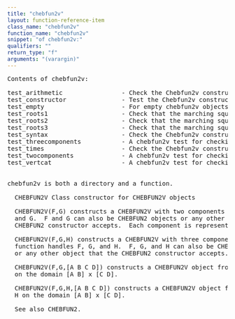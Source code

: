 ```yaml
---
title: "chebfun2v"
layout: function-reference-item
class_name: "chebfun2v"
function_name: "chebfun2v"
snippet: "of chebfun2v:"
qualifiers: ""
return_type: "f"
arguments: "(varargin)"
---
```


<pre class="help-text">Contents of chebfun2v:

test_arithmetic                - Check the Chebfun2v constructor for simple arithmetic operations.
test_constructor               - Test the Chebfun2v constructor when performing simple arithmetic
test_empty                     - For empty chebfun2v objects, does each command deal with them
test_roots1                    - Check that the marching squares and Bezoutian agree with each other. 
test_roots2                    - Check that the marching squares and Bezoutian agree with each other. 
test_roots3                    - Check that the marching squares and Bezoutian agree with each other. 
test_syntax                    - Check the Chebfun2v constructor for different syntax.
test_threecomponents           - A chebfun2v test for checking that chebfun2v objects with three 
test_times                     - Check the Chebfun2v constructor for simple arithmetic operations.
test_twocomponents             - A chebfun2v test for checking that chebfun2v objects with two
test_vertcat                   - A chebfun2v test for checking that chebfun2v objects with two


chebfun2v is both a directory and a function.

  CHEBFUN2V Class constructor for CHEBFUN2V objects
  
  CHEBFUN2V(F,G) constructs a CHEBFUN2V with two components from the function handles F
  and G.  F and G can also be CHEBFUN2 objects or any other object that the
  CHEBFUN2 constructor accepts.  Each component is represented as a CHEBFUN2. 
 
  CHEBFUN2V(F,G,H) constructs a CHEBFUN2V with three components from the
  function handles F, G, and H.  F, G, and H can also be CHEBFUN2 objects 
  or any other object that the CHEBFUN2 constructor accepts. 
 
  CHEBFUN2V(F,G,[A B C D]) constructs a CHEBFUN2V object from F and G 
  on the domain [A B] x [C D].
 
  CHEBFUN2V(F,G,H,[A B C D]) constructs a CHEBFUN2V object from F, G, and 
  H on the domain [A B] x [C D].
  
  See also CHEBFUN2. 
</pre>